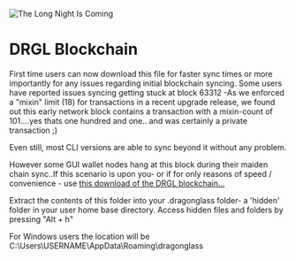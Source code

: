 ![The Long Night Is Coming](https://raw.githubusercontent.com/ZirtysPerzys/DRGL-X/master/12164.png)

# DRGL Blockchain

First time users can now download this file for faster sync times or more importantly for any issues regarding initial blockchain syncing.
Some users have reported issues syncing getting stuck at block 63312 -As we enforced a "mixin" limit (18) for transactions in a recent upgrade release, we found out this early network block contains a transaction with a mixin-count of 101....yes thats one hundred and one.. and was certainly a private transaction ;)   

Even still, most CLI versions are able to sync beyond it without any problem.

However some GUI wallet nodes hang at this block during their maiden chain sync..If this scenario is upon you- or if for only reasons of speed / convenience - use [this download of the DRGL blockchain...](https://github.com/ZirtysPerzys/DRGL-X/releases)

Extract the contents of this folder into your .dragonglass folder- a 'hidden' folder in your user home base directory.  Access hidden files and folders
by pressing "Alt + h"

For Windows users the location will be C:\Users\USERNAME\AppData\Roaming\dragonglass
